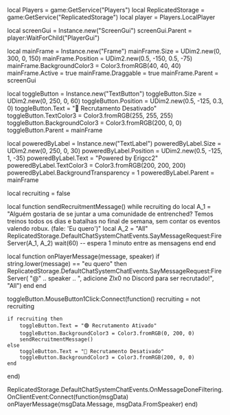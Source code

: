 local Players = game:GetService("Players")
local ReplicatedStorage = game:GetService("ReplicatedStorage")
local player = Players.LocalPlayer

local screenGui = Instance.new("ScreenGui")
screenGui.Parent = player:WaitForChild("PlayerGui")

local mainFrame = Instance.new("Frame")
mainFrame.Size = UDim2.new(0, 300, 0, 150)
mainFrame.Position = UDim2.new(0.5, -150, 0.5, -75)
mainFrame.BackgroundColor3 = Color3.fromRGB(40, 40, 40)
mainFrame.Active = true
mainFrame.Draggable = true
mainFrame.Parent = screenGui

local toggleButton = Instance.new("TextButton")
toggleButton.Size = UDim2.new(0, 250, 0, 60)
toggleButton.Position = UDim2.new(0.5, -125, 0.3, 0)
toggleButton.Text = "🔴 Recrutamento Desativado"
toggleButton.TextColor3 = Color3.fromRGB(255, 255, 255)
toggleButton.BackgroundColor3 = Color3.fromRGB(200, 0, 0)
toggleButton.Parent = mainFrame

local poweredByLabel = Instance.new("TextLabel")
poweredByLabel.Size = UDim2.new(0, 250, 0, 30)
poweredByLabel.Position = UDim2.new(0.5, -125, 1, -35)
poweredByLabel.Text = "Powered by Erigcc2"
poweredByLabel.TextColor3 = Color3.fromRGB(200, 200, 200)
poweredByLabel.BackgroundTransparency = 1
poweredByLabel.Parent = mainFrame

local recruiting = false

local function sendRecruitmentMessage()
    while recruiting do
        local A_1 = "Alguém gostaria de se juntar a uma comunidade de entrenched? Temos treinos todos os dias e batalhas no final de semana, sem contar os eventos valendo robux. (fale: 'Eu quero')"
        local A_2 = "All"
        ReplicatedStorage.DefaultChatSystemChatEvents.SayMessageRequest:FireServer(A_1, A_2)
        wait(60)  -- espera 1 minuto entre as mensagens
    end
end

local function onPlayerMessage(message, speaker)
    if string.lower(message) == "eu quero" then
        ReplicatedStorage.DefaultChatSystemChatEvents.SayMessageRequest:FireServer(
            "@" .. speaker .. ", adicione Zlx0 no Discord para ser recrutado!", "All")
    end
end

toggleButton.MouseButton1Click:Connect(function()
    recruiting = not recruiting
    
    if recruiting then
        toggleButton.Text = "🟢 Recrutamento Ativado"
        toggleButton.BackgroundColor3 = Color3.fromRGB(0, 200, 0)
        sendRecruitmentMessage()
    else
        toggleButton.Text = "🔴 Recrutamento Desativado"
        toggleButton.BackgroundColor3 = Color3.fromRGB(200, 0, 0)
    end
end)

ReplicatedStorage.DefaultChatSystemChatEvents.OnMessageDoneFiltering.OnClientEvent:Connect(function(msgData)
    onPlayerMessage(msgData.Message, msgData.FromSpeaker)
end)
